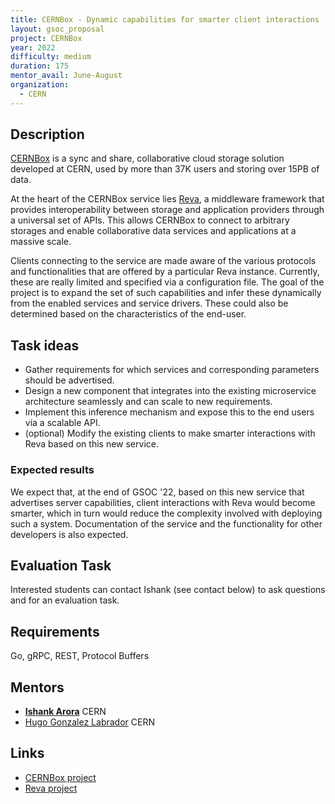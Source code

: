 ```yaml
---
title: CERNBox - Dynamic capabilities for smarter client interactions
layout: gsoc_proposal
project: CERNBox
year: 2022
difficulty: medium
duration: 175
mentor_avail: June-August
organization:
  - CERN
---
```


## Description

[CERNBox](https://cernbox.web.cern.ch) is a sync and share, collaborative cloud
storage solution developed at CERN, used by more than 37K users and storing over
15PB of data.

At the heart of the CERNBox service lies [Reva](https://reva.link/), a
middleware framework that provides interoperability between storage and
application providers through a universal set of APIs. This allows CERNBox to
connect to arbitrary storages and enable collaborative data services and
applications at a massive scale.

Clients connecting to the service are made aware of the various protocols and
functionalities that are offered by a particular Reva instance. Currently, these
are really limited and specified via a configuration file. The goal of the
project is to expand the set of such capabilities and infer these dynamically
from the enabled services and service drivers. These could also be determined
based on the characteristics of the end-user.

## Task ideas

- Gather requirements for which services and corresponding parameters should be
  advertised.
- Design a new component that integrates into the existing microservice
  architecture seamlessly and can scale to new requirements.
- Implement this inference mechanism and expose this to the end users via a
  scalable API.
- (optional) Modify the existing clients to make smarter interactions with Reva
  based on this new service.

### Expected results

We expect that, at the end of GSOC '22, based on this new service that
advertises server capabilities, client interactions with Reva would become
smarter, which in turn would reduce the complexity involved with deploying such
a system. Documentation of the service and the functionality for other
developers is also expected.

## Evaluation Task

Interested students can contact Ishank (see contact below) to ask questions and
for an evaluation task.

## Requirements

Go, gRPC, REST, Protocol Buffers

## Mentors

- **[Ishank Arora](mailto:ishank.arora@cern.ch)** CERN
- [Hugo Gonzalez Labrador](mailto:hugo.gonzalez.labrador@cern.ch) CERN

## Links

- [CERNBox project](https://cernbox.web.cern.ch)
- [Reva project](https://github.com/cs3org/reva)
